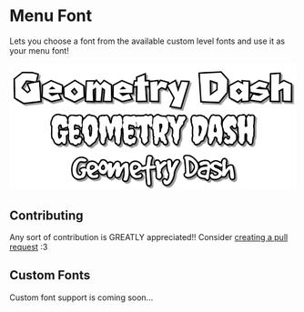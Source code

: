 # Menu Font

Lets you choose a font from the available custom level fonts and use it as your menu font!

![Example Fonts](resources/examples.png)

## Contributing

Any sort of contribution is GREATLY appreciated!! Consider [creating a pull request](https://github.com/nexpid/MenuFont/fork) :3

## Custom Fonts

Custom font support is coming soon...

